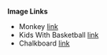 **Image Links**

* Monkey [link](http://clipartix.com/animal-clip-art-image-10227/)
* Kids With Basketball [link](http://clipartix.com/wheelchair-clipart-image-43643/)
* Chalkboard [link](http://clipartix.com/chalkboard-clipart-image-21224/)
